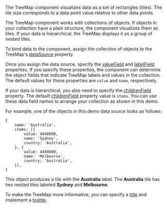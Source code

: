 The TreeMap component visualizes data as a set of rectangles (tiles). The tile size corresponds to a data point value relative to other data points. 

The TreeMap component works with collections of objects. If objects in your collection have a plain structure, the component visualizes them as tiles. If your data is hierarchical, the TreeMap displays it as a group of nested tiles.

To bind data to the component, assign the collection of objects to the TreeMap's [dataSource](/Documentation/ApiReference/UI_Components/dxTreeMap/Configuration/#dataSource) property. 
<!--split-->

Once you assign the data source, specify the [valueField](/Documentation/ApiReference/UI_Components/dxTreeMap/Configuration/#valueField) and [labelField](/Documentation/ApiReference/UI_Components/dxTreeMap/Configuration/#labelField) properties. If you specify these properties, the component can determine the object fields that indicate TreeMap labels and values in the collection. The default values for these properties are `value` and `name`, respectively.

If your data is hierarchical, you also need to specify the [childrenField](/Documentation/ApiReference/UI_Components/dxTreeMap/Configuration/#childrenField) property. The default [childrenField](/Documentation/ApiReference/UI_Components/dxTreeMap/Configuration/#childrenField) property value is `items`. You can use these data field names to arrange your collection as shown in this demo. 

For example, one of the objects in this demo data source looks as follows:

    {
        name: 'Australia',
        items: [{
            value: 4840600,
            name: 'Sydney',
            country: 'Australia',
        }, {
            value: 4440000,
            name: 'Melbourne',
            country: 'Australia',
        }],
    }

This object produces a tile with the **Australia** label. The **Australia** tile has two nested tiles labeled **Sydney** and **Melbourne**.

To make the TreeMap more informative, you can specify a [title](/Documentation/ApiReference/UI_Components/dxTreeMap/Configuration/title/) and implement a [tooltip](/Documentation/ApiReference/UI_Components/dxTreeMap/Configuration/tooltip/).

